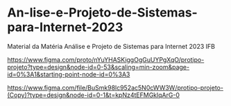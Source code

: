 # An-lise-e-Projeto-de-Sistemas-para-Internet-2023
Material da Matéria Análise e Projeto de Sistemas para Internet 2023 IFB

https://www.figma.com/proto/nYuYHASKiggOgGuUYPgXqO/protipo-projeto?type=design&node-id=0-53&scaling=min-zoom&page-id=0%3A1&starting-point-node-id=0%3A3


https://www.figma.com/file/BuSmk98lc952ac5N0cWW3W/protipo-projeto-(Copy)?type=design&node-id=0-1&t=kpNz4tEFMGklqArG-0
